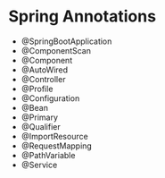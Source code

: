 # Spring Annotations

- @SpringBootApplication
- @ComponentScan
- @Component
- @AutoWired
- @Controller
- @Profile
- @Configuration
- @Bean
- @Primary
- @Qualifier
- @ImportResource
- @RequestMapping
- @PathVariable
- @Service
